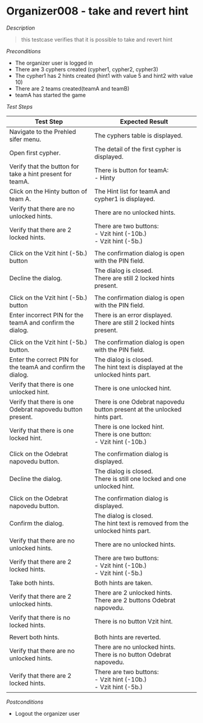 # Organizer008 - take and revert hint

*Description*
>this testcase verifies that it is possible to take and revert hint

*Preconditions*
* The organizer user is logged in
* There are 3 cyphers created (cypher1, cypher2, cypher3)
* The cypher1 has 2 hints created (hint1 with value 5 and hint2 with value 10)
* There are 2 teams created(teamA and teamB)
* teamA has started the game

*Test Steps*

|Test Step|Expected Result|
|---------|---------------|
|Navigate to the Prehled sifer menu.|The cyphers table is displayed.|
|Open first cypher.|The detail of the first cypher is displayed.|
|Verify that the button for take a hint present for teamA.|There is button for teamA:<br>- Hinty|
|Click on the Hinty button of team A.|The Hint list for teamA and cypher1 is displayed.|
|Verify that there are no unlocked hints.|There are no unlocked hints.|
|Verify that there are 2 locked hints.|There are two buttons:<br>- Vzit hint (-10b.)<br>- Vzit hint (-5b.)|
|||
|Click on the Vzit hint (-5b.) button|The confirmation dialog is open with the PIN field.|
|Decline the dialog.|The dialog is closed.<br>There are still 2 locked hints present.|
|||
|Click on the Vzit hint (-5b.) button|The confirmation dialog is open with the PIN field.|
|Enter incorrect PIN for the teamA and confirm the dialog.|There is an error displayed.<br>There are still 2 locked hints present.|
|||
|Click on the Vzit hint (-5b.) button.|The confirmation dialog is open with the PIN field.|
|Enter the correct PIN for the teamA and confirm the dialog.|The dialog is closed.<br>The hint text is displayed at the unlocked hints part.|
|Verify that there is one unlocked hint.|There is one unlocked hint.|
|Verify that there is one Odebrat napovedu button present.|There is one Odebrat napovedu button present at the unlocked hints part.|
|Verify that there is one locked hint.|There is one locked hint.<br>There is one button:<br>- Vzit hint (-10b.)|
|||
|Click on the Odebrat napovedu button.|The confirmation dialog is displayed.|
|Decline the dialog.|The dialog is closed.<br>There is still one locked and one unlocked hint.|
|||
|Click on the Odebrat napovedu button.|The confirmation dialog is displayed.|
|Confirm the dialog.|The dialog is closed.<br>The hint text is removed from the unlocked hints part.|
|Verify that there are no unlocked hints.|There are no unlocked hints.|
|Verify that there are 2 locked hints.|There are two buttons:<br>- Vzit hint (-10b.)<br>- Vzit hint (-5b.)|
|Take both hints.|Both hints are taken.|
|Verify that there are 2 unlocked hints.|There are 2 unlocked hints.<br>There are 2 buttons Odebrat napovedu.|
|Verify that there is no locked hints.|There is no button Vzit hint.|
|||
|Revert both hints.|Both hints are reverted.|
|Verify that there are no unlocked hints.|There are no unlocked hints.<br>There is no button Odebrat napovedu.|
|Verify that there are 2 locked hints.|There are two buttons:<br>- Vzit hint (-10b.)<br>- Vzit hint (-5b.)|

*Postconditions*
* Logout the organizer user